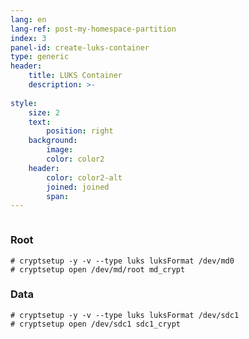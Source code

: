 ```yaml
---
lang: en
lang-ref: post-my-homespace-partition
index: 3
panel-id: create-luks-container
type: generic
header:
    title: LUKS Container
    description: >-
        
style:
    size: 2
    text:
        position: right
    background:
        image:
        color: color2
    header:
        color: color2-alt
        joined: joined
        span:
---
```

<div class="inner columns aligned">
    <div class="span-4">
        <h3 class="major">Root</h3>
        <pre><code># cryptsetup -y -v --type luks luksFormat /dev/md0
# cryptsetup open /dev/md/root md_crypt</code></pre>
        <h3 class="major">Data</h3>
        <pre><code># cryptsetup -y -v --type luks luksFormat /dev/sdc1
# cryptsetup open /dev/sdc1 sdc1_crypt</code></pre>
    </div>
</div>

